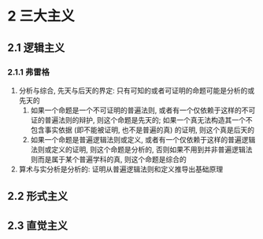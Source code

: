 # 2 三大主义

## 2.1 逻辑主义
### 2.1.1 弗雷格
1. 分析与综合, 先天与后天的界定: 只有可知的或者可证明的命题可能是分析的或先天的
    1. 如果一个命题是一个不可证明的普遍法则, 或者有一个仅依赖于这样的不可证的普遍法则的辩护, 则这个命题是先天的; 如果一个真无法构造其一个不包含事实依据 (即不能被证明, 也不是普遍的真) 的证明, 则这个真是后天的
    2. 如果一个命题是普遍逻辑法则或定义, 或者有一个仅依赖于这样的普遍逻辑法则或定义的证明, 则这个命题是分析的, 否则如果不用到并非普遍逻辑法则而是属于某个普遍学科的真, 则这个命题是综合的
2. 算术与实分析是分析的: 证明从普遍逻辑法则和定义推导出基础原理

## 2.2 形式主义

## 2.3 直觉主义
